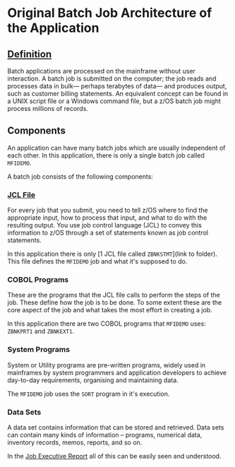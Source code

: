 # Original Batch Job Architecture of the Application

## [Definition](https://www.ibm.com/docs/en/zos-basic-skills?topic=processing-mainframes-working-after-hours-batch)

Batch applications are processed on the mainframe without user interaction. A batch job is submitted on the computer; the job reads and processes data in bulk— perhaps terabytes of data— and produces output, such as customer billing statements. An equivalent concept can be found in a UNIX script file or a Windows command file, but a z/OS batch job might process millions of records.

## Components

An application can have many batch jobs which are usually independent of each other. In this application, there is only a single batch job called `MFIDEMO`.

A batch job consists of the following components:

### [JCL File](https://www.ibm.com/docs/en/zos-basic-skills?topic=sdsf-what-is-jcl)

For every job that you submit, you need to tell z/OS where to find the appropriate input, how to process that input, and what to do with the resulting output. You use job control language (JCL) to convey this information to z/OS through a set of statements known as job control statements.

In this application there is only [1 JCL file called `ZBNKSTMT`](link to folder). This file defines the `MFIDEMO` job and what it's supposed to do.

### COBOL Programs

These are the programs that the JCL file calls to perform the steps of the job. These define how the job is to be done.
To some extent these are the core aspect of the job and what takes the most effort in creating a job.

In this application there are two COBOL programs that `MFIDEMO` uses: `ZBNKPRT1` and `ZBNKEXT1`.

### System Programs

System or Utility programs are pre-written programs, widely used in mainframes by system programmers and application developers to achieve day-to-day requirements, organising and maintaining data.

The `MFIDEMO` job uses the `SORT` program in it's execution.

### Data Sets

A data set contains information that can be stored and retrieved. Data sets can contain many kinds of information – programs, numerical data, inventory records, memos, reports, and so on.

In the [Job Executive Report](https://openmainframeproject-internship.github.io/COBOL-Modernization/ExecReportJob.html) all of this can be easily seen and understood.
